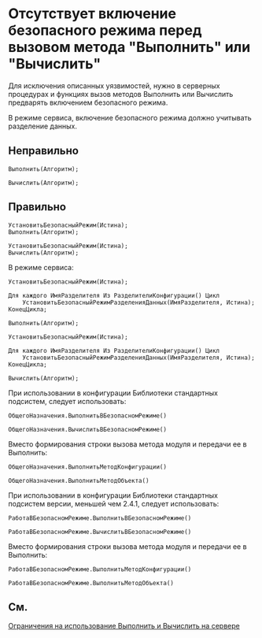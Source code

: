 # Отсутствует включение безопасного режима перед вызовом метода "Выполнить" или "Вычислить"

Для исключения описанных уязвимостей, нужно в серверных процедурах и
функциях вызов методов Выполнить или Вычислить предварять включением безопасного режима.

В режиме сервиса, включение безопасного режима должно учитывать разделение данных.

## Неправильно

```bsl
Выполнить(Алгоритм);
```

```bsl
Вычислить(Алгоритм);
```

## Правильно

```bsl
УстановитьБезопасныйРежим(Истина);
Выполнить(Алгоритм);
```

```bsl
УстановитьБезопасныйРежим(Истина);
Вычислить(Алгоритм);
```

В режиме сервиса:

```bsl
УстановитьБезопасныйРежим(Истина);

Для каждого ИмяРазделителя Из РазделителиКонфигурации() Цикл
    УстановитьБезопасныйРежимРазделенияДанных(ИмяРазделителя, Истина);
КонецЦикла;

Выполнить(Алгоритм);
```

```bsl
УстановитьБезопасныйРежим(Истина);

Для каждого ИмяРазделителя Из РазделителиКонфигурации() Цикл
    УстановитьБезопасныйРежимРазделенияДанных(ИмяРазделителя, Истина);
КонецЦикла;

Вычислить(Алгоритм);
```

При использовании в конфигурации Библиотеки стандартных подсистем, следует использовать:

```bsl
ОбщегоНазначения.ВыполнитьВБезопасномРежиме()
```

```bsl
ОбщегоНазначения.ВычислитьВБезопасномРежиме()
```

Вместо формирования строки вызова метода модуля и передачи ее в Выполнить:
```bsl
ОбщегоНазначения.ВыполнитьМетодКонфигурации()
```

```bsl
ОбщегоНазначения.ВыполнитьМетодОбъекта()
```

При использовании в конфигурации Библиотеки стандартных подсистем версии, меньшей чем 2.4.1, следует использовать:


```bsl
РаботаВБезопасномРежиме.ВыполнитьВБезопасномРежиме()
```

```bsl
РаботаВБезопасномРежиме.ВычислитьВБезопасномРежиме()
```

Вместо формирования строки вызова метода модуля и передачи ее в Выполнить:
```bsl
РаботаВБезопасномРежиме.ВыполнитьМетодКонфигурации()
```

```bsl
РаботаВБезопасномРежиме.ВыполнитьМетодОбъекта()
```

## См.
[Ограничения на использование Выполнить и Вычислить на сервере](https://its.1c.ru/db/v8std#content:770:hdoc:2)

